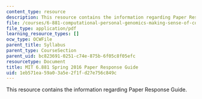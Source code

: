 ```yaml
---
content_type: resource
description: This resource contains the information regarding Paper Response Guide.
file: /courses/6-881-computational-personal-genomics-making-sense-of-complete-genomes-spring-2016/1eb571ea59a03a5e2f1fd27e756c849c_MIT6_881S16_Paper_Reaction.pdf
file_type: application/pdf
learning_resource_types: []
ocw_type: OCWFile
parent_title: Syllabus
parent_type: CourseSection
parent_uid: bc823691-0251-c74e-875b-6f05c8f05efc
resourcetype: Document
title: MIT 6.881 Spring 2016 Paper Response Guide
uid: 1eb571ea-59a0-3a5e-2f1f-d27e756c849c
---
```

This resource contains the information regarding Paper Response Guide.

